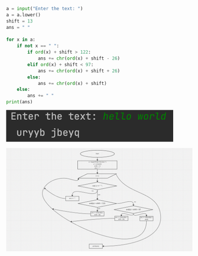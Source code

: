 ```.py
a = input("Enter the text: ")
a = a.lower()
shift = 13
ans = " "

for x in a:
    if not x == " ":
        if ord(x) + shift > 122:
            ans += chr(ord(x) + shift - 26)
        elif ord(x) + shift < 97:
            ans += chr(ord(x) + shift + 26)
        else:
            ans += chr(ord(x) + shift)
    else:
        ans += " "
print(ans)
```

![solution to the quiz](009.png)

![flow chart](009fc.png)
